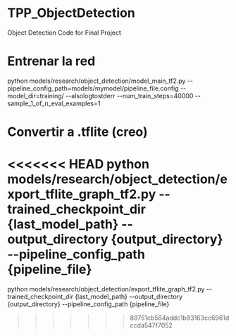 # TPP_ObjectDetection
Object Detection Code for Final Project

# Entrenar la red

python models/research/object_detection/model_main_tf2.py --pipeline_config_path=models/mymodel/pipeline_file.config --model_dir=training/ --alsologtostderr --num_train_steps=40000 --sample_1_of_n_eval_examples=1

# Convertir a .tflite (creo)

<<<<<<< HEAD
python models/research/object_detection/export_tflite_graph_tf2.py --trained_checkpoint_dir {last_model_path} --output_directory {output_directory} --pipeline_config_path {pipeline_file}
=======
python models/research/object_detection/export_tflite_graph_tf2.py --trained_checkpoint_dir {last_model_path} --output_directory {output_directory} --pipeline_config_path {pipeline_file}
>>>>>>> 89751cb564addc1b93163cc6961dccda547f7052
